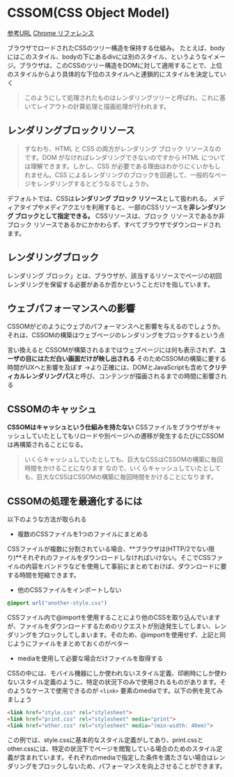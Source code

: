 # CSSOM(CSS Object Model)

[参考URL](https://qiita.com/Tsuyoshi84/items/5575aff0408ea7e64e68)
[Chrome リファレンス](https://developers.google.com/web/fundamentals/performance/critical-rendering-path/render-blocking-css)

ブラウザでロードされたCSSのツリー構造を保持する仕組み。
たとえば、bodyにはこのスタイル、bodyの下にあるdivには別のスタイル、というようなイメージ。ブラウザは、このCSSのツリー構造をDOMに対して適用することで、上位のスタイルからより具体的な下位のスタイルへと連鎖的にスタイルを決定していく
>このようにして処理されたものはレンダリングツリーと呼ばれ、これに基いてレイアウトの計算処理と描画処理が行われます。

## レンダリングブロックリソース

>すなわち、HTML と CSS の両方がレンダリング ブロック リソースなのです。DOM がなければレンダリングできないのですから HTML については理解できます。しかし、CSS が必要である理由はわかりにくいかもしれません。CSS によるレンダリングのブロックを回避して、一般的なページをレンダリングするとどうなるでしょうか。

デフォルトでは、CSSは**レンダリング ブロック リソース**として扱われる。
メディアタイプやメディアクエリを利用すると、一部のCSSリソースを**非レンダリング ブロックとして指定できる。**
CSSリソースは、ブロック リソースであるか非ブロック リソースであるかにかかわらず、すべてブラウザでダウンロードされます。

## レンダリングブロック

レンダリング ブロック」とは、ブラウザが、該当するリソースでページの初回レンダリングを保留する必要があるか否かということだけを指しています。

## ウェブパフォーマンスへの影響

CSSOMがどのようにウェブのパフォーマンスへと影響を与えるのでしょうか。それは、CSSOMの構築はウェブページのレンダリングをブロックするという点

言い換えると
CSSOMが構築されるまではウェブページには何も表示されず、**ユーザの目にはただ白い画面だけが映し出される**
そのためCSSOMの構築に要する時間がUXへと影響を及ぼす
→より正確には、DOMとJavaScriptも含めて**クリティカルレンダリングパス**と呼び、コンテンツが描画されるまでの時間に影響される

## CSSOMのキャッシュ

**CSSOMはキャッシュという仕組みを持たない**
CSSファイルをブラウザがキャッシュしていたとしてもリロードや別ページへの遷移が発生するたびにCSSOMは再構築されることになる。
>いくらキャッシュしていたとしても、巨大なCSSはCSSOMの構築に毎回時間をかけることになります
>なので、いくらキャッシュしていたとしても、巨大なCSSはCSSOMの構築に毎回時間をかけることになります。

## CSSOMの処理を最適化するには

以下のような方法が取られる

- 複数のCSSファイルを1つのファイルにまとめる

CSSファイルが複数に分割されている場合、**ブラウザは(HTTP/2でない限り)**それぞれのファイルをダウンロードしなければいけない。そこでCSSファイルの内容をバンドラなどを使用して事前にまとめておけば、ダウンロードに要する時間を短縮できます。

- 他のCSSファイルをインポートしない

```css
@import url("another-style.css")
```

CSSファイル内で@importを使用することにより他のCSSを取り込んでいますが、ファイルをダウンロードするためのリクエストが別途発生してしまい、レンダリングをブロックしてしまいます。そのため、@importを使用せず、上記と同じようにファイルをまとめておくのがベター

- mediaを使用して必要な場合だけファイルを取得する

CSSの中には、モバイル機器にしか使われないスタイル定義、印刷時にしか使わないスタイル定義のように、特定の状況下のみで使用されるものがあります。そのようなケースで使用できるのが `<link>` 要素のmediaです。以下の例を見てみましょう

```html
<link href="style.css" rel="stylesheet">
<link href="print.css" rel="stylesheet" media="print">
<link href="other.css" rel="stylesheet" media="(min-width: 40em)">
```

この例では、style.cssに基本的なスタイル定義がしてあり、print.cssとother.cssには、特定の状況下でページを閲覧している場合のためのスタイル定義が含まれています。それぞれのmediaで指定した条件を満たさない場合はレンダリングをブロックしないため、パフォーマンスを向上させることができます。

